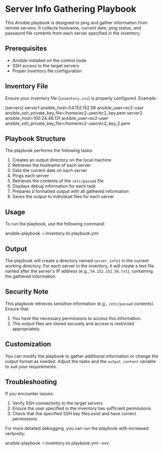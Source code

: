 # Server Info Gathering Playbook

This Ansible playbook is designed to ping and gather information from remote servers. It collects hostname, current date, ping status, and password file contents from each server specified in the inventory.

## Prerequisites

- Ansible installed on the control node
- SSH access to the target servers
- Proper inventory file configuration

## Inventory File

Ensure your inventory file (`inventory.ini`) is properly configured. Example:


[servers]
server1 ansible_host=54.152.152.58 ansible_user=ec2-user ansible_ssh_private_key_file=/home/ec2-user/ec2_key.pem
server2 ansible_host=100.24.48.131 ansible_user=ec2-user ansible_ssh_private_key_file=/home/ec2-user/ec2_key_2.pem


## Playbook Structure

The playbook performs the following tasks:

1. Creates an output directory on the local machine
2. Retrieves the hostname of each server
3. Gets the current date on each server
4. Pings each server
5. Retrieves the contents of the `/etc/passwd` file
6. Displays debug information for each task
7. Prepares a formatted output with all gathered information
8. Saves the output to individual files for each server

## Usage

To run the playbook, use the following command:


ansible-playbook -i inventory.ini playbook.yml


## Output

The playbook will create a directory named `server_info1` in the current working directory. For each server in the inventory, it will create a text file named after the server's IP address (e.g., `54.152.152.58.txt`), containing the gathered information.

## Security Note

This playbook retrieves sensitive information (e.g., `/etc/passwd` contents). Ensure that:
1. You have the necessary permissions to access this information.
2. The output files are stored securely and access is restricted appropriately.

## Customization

You can modify the playbook to gather additional information or change the output format as needed. Adjust the tasks and the `output_content` variable to suit your requirements.

## Troubleshooting

If you encounter issues:
1. Verify SSH connectivity to the target servers
2. Ensure the user specified in the inventory has sufficient permissions
3. Check that the specified SSH key files exist and have correct permissions

For more detailed debugging, you can run the playbook with increased verbosity:


ansible-playbook -i inventory.ini playbook.yml -vvv

